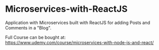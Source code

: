 # Microservices-with-ReactJS
Application with Microservices built with ReactJS for adding Posts and Comments in a "Blog".

Full Course can be bought at:
https://www.udemy.com/course/microservices-with-node-js-and-react/

